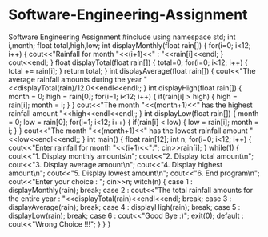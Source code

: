 # Software-Engineering-Assignment
Software Engineering Assignment
#include<iostream>
using namespace std;
int i,month;
float total,high,low;
int displayMonthly(float rain[])
{
for(i=0; i<12; i++)
{
cout<<"Rainfall for month "<<(i+1)<<" : "<<rain[i]<<endl;
}
cout<<endl;
}
float displayTotal(float rain[])
{
total=0;
for(i=0; i<12; i++)
{
total += rain[i];
}
return total;
}
int displayAverage(float rain[])
{
cout<<"The average rainfall amounts during the year "<<displayTotal(rain)/12.0<<endl<<endl;;
}
int displayHigh(float rain[])
{
month = 0;
high = rain[0];
for(i=1; i<12; i++)
{
if(rain[i] > high)
{
high = rain[i];
month = i;
}
}
cout<<"The month "<<(month+1)<<" has the highest rainfall amount "<<high<<endl<<endl;;
}
int displayLow(float rain[])
{
month = 0;
low = rain[0];
for(i=1; i<12; i++)
{
if(rain[i] < low)
{
low = rain[i];
month = i;
}
}
cout<<"The month "<<(month+1)<<" has the lowest rainfall amount "<<low<<endl<<endl;;
}
int main()
{
float rain[12];
int n;
for(i=0; i<12; i++)
{
cout<<"Enter rainfall for month "<<(i+1)<<":";
cin>>rain[i];
}
while(1)
{
cout<<"1. Display monthly amounts\n";
cout<<"2. Display total amount\n";
cout<<"3. Display average amount\n";
cout<<"4. Display highest amount\n";
cout<<"5. Display lowest amount\n";
cout<<"6. End program\n";
cout<<"Enter your choice : ";
cin>>n;
witch(n)
{
case 1 : displayMonthly(rain);
break;
case 2 : cout<<"The total rainfall amounts for the entire year : "<<displayTotal(rain)<<endl<<endl;
break;
case 3 : displayAverage(rain);
break;
case 4 : displayHigh(rain);
break;
case 5 : displayLow(rain);
break;
case 6 : cout<<"Good Bye :)";
exit(0);
default : cout<<"Wrong Choice !!!";
}
}
}
